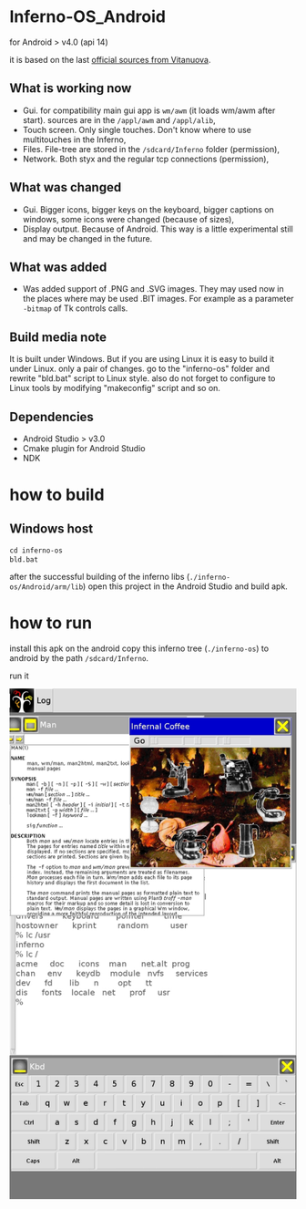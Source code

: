 # Inferno-OS_Android
for Android > v4.0 (api 14)

it is based on the last [official sources from Vitanuova](https://bitbucket.org/inferno-os/inferno-os/).

## What is working now
* Gui. for compatibility main gui app is `wm/awm` (it loads wm/awm after start). sources are in the `/appl/awm` and `/appl/alib`,
* Touch screen. Only single touches. Don't know where to use multitouches in the Inferno,
* Files. File-tree are stored in the `/sdcard/Inferno` folder (permission), 
* Network. Both styx and the regular tcp connections (permission),

## What was changed
* Gui. Bigger icons, bigger keys on the keyboard, bigger captions on windows, some icons were changed (because of sizes),
* Display output. Because of Android. This way is a little experimental still and may be changed in the future.

## What was added
* Was added support of .PNG and .SVG images. They may used now in the places where may be used .BIT images. For example as a parameter `-bitmap` of Tk controls calls.

## Build media note
It is built under Windows. But if you are using Linux it is easy to build it under Linux. only a pair of changes. go to the "inferno-os" folder and rewrite "bld.bat" script to Linux style. also do not forget to configure to Linux tools by modifying "makeconfig" script and so on.

## Dependencies
* Android Studio > v3.0
* Cmake plugin for Android Studio
* NDK 

# how to build

## Windows host
```
cd inferno-os
bld.bat
```
after the successful building of the inferno libs (`./inferno-os/Android/arm/lib`)
open this project in the Android Studio and build apk.

# how to run
install this apk on the android
copy this inferno tree (`./inferno-os`) to android by the path `/sdcard/Inferno`.

run it

![Screenshot](doku/screenshot.jpg)
